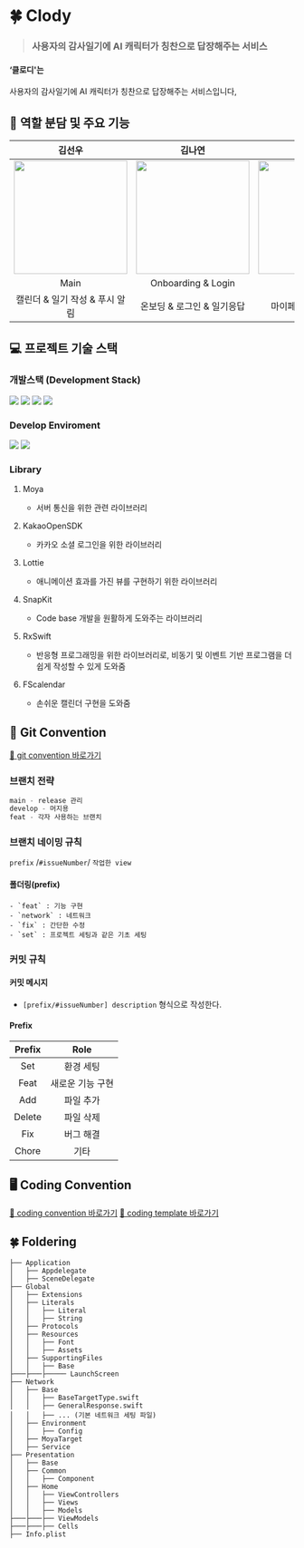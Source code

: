 # 🍀 Clody
> ### 사용자의 감사일기에 AI 캐릭터가 칭찬으로 답장해주는 서비스
#### ‘클로디'는
사용자의 감사일기에 AI 캐릭터가 칭찬으로 답장해주는 서비스입니다,

## 🍎 역할 분담 및 주요 기능
| 김선우 | 김나연 | 오서영 |
| :--------: | :--------: | :--------: |
| <img src="https://github.com/33th-SOPKATHON-TEAM-APP3/SISTAR23-iOS/assets/102219161/fc955987-9966-4ef5-850e-b3d709cc9186" width="200px"/>  | <img src="https://github.com/33th-SOPKATHON-TEAM-APP3/SISTAR23-iOS/assets/102219161/fc955987-9966-4ef5-850e-b3d709cc9186" width="200px"/> | <img src="https://github.com/33th-SOPKATHON-TEAM-APP3/SISTAR23-iOS/assets/102219161/fc955987-9966-4ef5-850e-b3d709cc9186" width="200px"/> | 
| Main | Onboarding & Login | MyPage | 
| 캘린더 & 일기 작성 & 푸시 알림 | 온보딩 & 로그인 & 일기응답 | 마이페이지 & 과거 일기 |

## 💻 프로젝트 기술 스택
### 개발스택 (Development Stack)
<img src="https://img.shields.io/badge/Swift-F05138?style=flat-square&logo=Swift&logoColor=white"/> <img src="https://img.shields.io/badge/iOS-000000?style=flat-square&logo=ios&logoColor=white"/> <img src="https://img.shields.io/badge/RxSwift-228822?style=flat-square&logo=reactiveX&logoColor=white"/> <img src="https://img.shields.io/badge/MVVM-ff1111?style=flat-square&logo=ios&logoColor=white"/>

### Develop Enviroment 
<img src="https://img.shields.io/badge/xcode 15.1-147EFB?style=flat-square&logo=Xcode&logoColor=white"/> <img src="https://img.shields.io/badge/iOS 15.0-000000?style=flat-square&logo=ios&logoColor=white"/>

### Library
1. Moya
    - 서버 통신을 위한 관련 라이브러리
    
2. KakaoOpenSDK
    - 카카오 소셜 로그인을 위한 라이브러리
    
3. Lottie
    - 애니메이션 효과를 가진 뷰를 구현하기 위한 라이브러리
    
4. SnapKit
    - Code base 개발을 원활하게 도와주는 라이브러리

5. RxSwift
    - 반응형 프로그래밍을 위한 라이브러리로, 비동기 및 이벤트 기반 프로그램을 더 쉽게 작성할 수 있게 도와줌
  
6. FScalendar
   - 손쉬운 캘린더 구현을 도와줌

## 📌 Git Convention
[🚀 git convention 바로가기](https://github.com/Team-Clody/Clody_iOS/wiki/Clody_iOS_git-Convention)

### 브랜치 전략
```swift
main - release 관리 
develop - 머지용
feat - 각자 사용하는 브랜치
```
### 브랜치 네이밍 규칙
`prefix` /`#issueNumber`/ `작업한 view`
#### 폴더링(prefix)
    - `feat` : 기능 구현
    - `network` : 네트워크
    - `fix` : 간단한 수정
    - `set` : 프로젝트 세팅과 같은 기초 세팅
### 커밋 규칙
#### 커밋 메시지
- `[prefix/#issueNumber] description` 형식으로 작성한다.
#### Prefix
|Prefix|Role|
|:---:|:---:|
|Set| 환경 세팅 |
|Feat| 새로운 기능 구현|
|Add| 파일 추가 |
|Delete| 파일 삭제 |
|Fix| 버그 해결 |
|Chore| 기타 |

## 🖥️ Coding Convention
[🚀 coding convention 바로가기](https://github.com/Team-Clody/Clody_iOS/wiki/Clody_iOS_Coding-Convention)
[🚀 coding template 바로가기](https://github.com/Team-Clody/Clody_iOS/wiki/Clody_iOS_Coding-Template)
## 🍀 Foldering

```
├── Application
│   ├── Appdelegate
│   ├── SceneDelegate
├── Global
│   ├── Extensions
│   ├── Literals
│   │   ├── Literal
│   │   ├── String
│   ├── Protocols
│   ├── Resources
│   │   ├── Font
│   │   ├── Assets
│   ├── SupportingFiles
│   │   ├── Base
├───├───├───── LaunchScreen
├── Network
│   ├── Base
│   │   ├── BaseTargetType.swift
│   │   ├── GeneralResponse.swift
│   │   ├── ... (기본 네트워크 세팅 파일)
│   ├── Environment
│   │   ├── Config
│   ├── MoyaTarget
│   ├── Service
├── Presentation 
│   ├── Base
│   ├── Common
│   │   ├── Component
│   ├── Home
│   │   ├── ViewControllers
│   │   ├── Views
│   │   ├── Models
├───├───├── ViewModels
├───├───├── Cells
├── Info.plist
```
